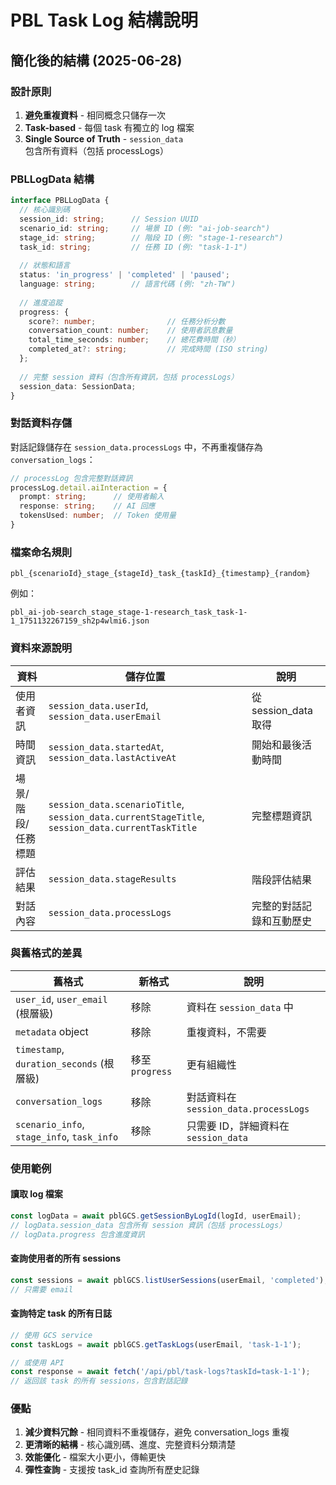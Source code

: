 # PBL Task Log 結構說明

## 簡化後的結構 (2025-06-28)

### 設計原則
1. **避免重複資料** - 相同概念只儲存一次
2. **Task-based** - 每個 task 有獨立的 log 檔案
3. **Single Source of Truth** - `session_data` 包含所有資料（包括 processLogs）

### PBLLogData 結構

```typescript
interface PBLLogData {
  // 核心識別碼
  session_id: string;      // Session UUID
  scenario_id: string;     // 場景 ID (例: "ai-job-search")
  stage_id: string;        // 階段 ID (例: "stage-1-research")
  task_id: string;         // 任務 ID (例: "task-1-1")
  
  // 狀態和語言
  status: 'in_progress' | 'completed' | 'paused';
  language: string;        // 語言代碼 (例: "zh-TW")
  
  // 進度追蹤
  progress: {
    score?: number;                // 任務分析分數
    conversation_count: number;    // 使用者訊息數量
    total_time_seconds: number;    // 總花費時間（秒）
    completed_at?: string;         // 完成時間 (ISO string)
  };
  
  // 完整 session 資料（包含所有資訊，包括 processLogs）
  session_data: SessionData;
}
```

### 對話資料存儲

對話記錄儲存在 `session_data.processLogs` 中，不再重複儲存為 `conversation_logs`：

```typescript
// processLog 包含完整對話資訊
processLog.detail.aiInteraction = {
  prompt: string;      // 使用者輸入
  response: string;    // AI 回應
  tokensUsed: number;  // Token 使用量
}
```

### 檔案命名規則

```
pbl_{scenarioId}_stage_{stageId}_task_{taskId}_{timestamp}_{random}
```

例如：
```
pbl_ai-job-search_stage_stage-1-research_task_task-1-1_1751132267159_sh2p4wlmi6.json
```

### 資料來源說明

| 資料 | 儲存位置 | 說明 |
|------|----------|------|
| 使用者資訊 | `session_data.userId`, `session_data.userEmail` | 從 session_data 取得 |
| 時間資訊 | `session_data.startedAt`, `session_data.lastActiveAt` | 開始和最後活動時間 |
| 場景/階段/任務標題 | `session_data.scenarioTitle`, `session_data.currentStageTitle`, `session_data.currentTaskTitle` | 完整標題資訊 |
| 評估結果 | `session_data.stageResults` | 階段評估結果 |
| 對話內容 | `session_data.processLogs` | 完整的對話記錄和互動歷史 |

### 與舊格式的差異

| 舊格式 | 新格式 | 說明 |
|--------|--------|------|
| `user_id`, `user_email` (根層級) | 移除 | 資料在 `session_data` 中 |
| `metadata` object | 移除 | 重複資料，不需要 |
| `timestamp`, `duration_seconds` (根層級) | 移至 `progress` | 更有組織性 |
| `conversation_logs` | 移除 | 對話資料在 `session_data.processLogs` |
| `scenario_info`, `stage_info`, `task_info` | 移除 | 只需要 ID，詳細資料在 `session_data` |

### 使用範例

#### 讀取 log 檔案
```typescript
const logData = await pblGCS.getSessionByLogId(logId, userEmail);
// logData.session_data 包含所有 session 資訊（包括 processLogs）
// logData.progress 包含進度資訊
```

#### 查詢使用者的所有 sessions
```typescript
const sessions = await pblGCS.listUserSessions(userEmail, 'completed');
// 只需要 email
```

#### 查詢特定 task 的所有日誌
```typescript
// 使用 GCS service
const taskLogs = await pblGCS.getTaskLogs(userEmail, 'task-1-1');

// 或使用 API
const response = await fetch('/api/pbl/task-logs?taskId=task-1-1');
// 返回該 task 的所有 sessions，包含對話記錄
```

### 優點
1. **減少資料冗餘** - 相同資料不重複儲存，避免 conversation_logs 重複
2. **更清晰的結構** - 核心識別碼、進度、完整資料分類清楚
3. **效能優化** - 檔案大小更小，傳輸更快
4. **彈性查詢** - 支援按 task_id 查詢所有歷史記錄